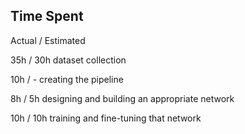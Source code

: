 ## Time Spent
Actual / Estimated

35h  / 30h dataset collection  

10h  /  -  creating the pipeline

 8h /   5h designing and building an appropriate network  

10h  / 10h training and fine-tuning that network  
